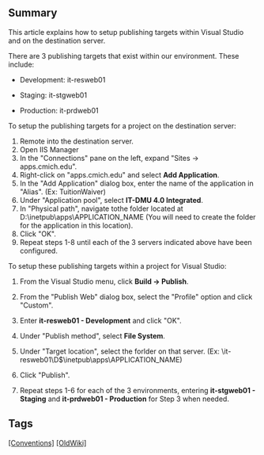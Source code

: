 ## Summary
This article explains how to setup publishing targets within Visual Studio and on the destination server.

​There are 3 publishing targets that exist within our environment. These include:

*   Development: it-resweb01  

*   Staging: it-stgweb01
*   Production: it-prdweb01

To setup the publishing targets for a project on the destination server:

1.  Remote into the destination server.
2.  Open IIS Manager
3.  In the "Connections" pane on the left, expand "Sites -> apps.cmich.edu".
4.  Right-click on "apps.cmich.edu" and select **Add Application**.
5.  In the "Add Application" dialog box, enter the name of the application in "Alias". (Ex: TuitionWaiver)
6.  Under "Application pool", select **IT-DMU 4.0 Integrated**.
7.  In "Physical path", navigate tothe folder located at D:\inetpub\apps\APPLICATION_NAME (You will need to create the folder for the application in this location).
8.  Click "OK".
9.  Repeat steps 1-8 until each of the 3 servers indicated above have been configured.  

To setup these publishing targets within a project for Visual Studio:

1.  From the Visual Studio menu, click **Build -> Publish**.
2.  From the "Publish Web" dialog box, select the "Profile" option and click "Custom".
3.  Enter **it-resweb01 - Development** and click "OK".  

4.  Under "Publish method", select **File System**.
5.  Under "Target location", select the forlder on that server. (Ex: \\it-resweb01\D$\inetpub\apps\APPLICATION_NAME)
6.  Click "Publish".
7.  Repeat steps 1-6 for each of the 3 environments, entering **it-stgweb01 - Staging** and **it-prdweb01 - Production** for Step 3 when needed.

## Tags
[[Conventions]](https://code.cmich.edu/search?project_id=365&repository_ref=master&scope=wiki_blobs&search=ConventionsTag)
[[OldWiki]](https://code.cmich.edu/search?project_id=365&repository_ref=master&scope=wiki_blobs&search=OldWikiTag)